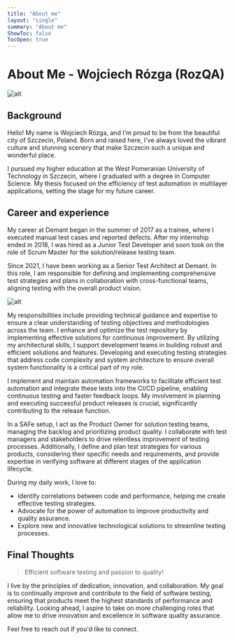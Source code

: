 ```yaml
---
title: "About me"
layout: "single"
summary: "About me"
ShowToc: false
TocOpen: true
---
```

# About Me - Wojciech Rózga (RozQA)
![alt](about.jpg)

## Background
Hello! My name is Wojciech Rózga, and I'm proud to be from the beautiful city of Szczecin, Poland. Born and raised here, I've always loved the vibrant culture and stunning scenery that make Szczecin such a unique and wonderful place.

I pursued my higher education at the West Pomeranian University of Technology in Szczecin, where I graduated with a degree in Computer Science. My thesis focused on the efficiency of test automation in multilayer applications, setting the stage for my future career.

## Career and experience
My career at Demant began in the summer of 2017 as a trainee, where I executed manual test cases and reported defects. After my internship ended in 2018, I was hired as a Junior Test Developer and soon took on the role of Scrum Master for the solution/release testing team.

Since 2021, I have been working as a Senior Test Architect at Demant. In this role, I am responsible for defining and implementing comprehensive test strategies and plans in collaboration with cross-functional teams, aligning testing with the overall product vision.

![alt](me_work.jpg)

My responsibilities include providing technical guidance and expertise to ensure a clear understanding of testing objectives and methodologies across the team. I enhance and optimize the test repository by implementing effective solutions for continuous improvement. By utilizing my architectural skills, I support development teams in building robust and efficient solutions and features. Developing and executing testing strategies that address code complexity and system architecture to ensure overall system functionality is a critical part of my role.

I implement and maintain automation frameworks to facilitate efficient test automation and integrate these tests into the CI/CD pipeline, enabling continuous testing and faster feedback loops. My involvement in planning and executing successful product releases is crucial, significantly contributing to the release function.

In a SAFe setup, I act as the Product Owner for solution testing teams, managing the backlog and prioritizing product quality. I collaborate with test managers and stakeholders to drive relentless improvement of testing processes. Additionally, I define and plan test strategies for various products, considering their specific needs and requirements, and provide expertise in verifying software at different stages of the application lifecycle.

During my daily work, I love to:
- Identify correlations between code and performance, helping me create effective testing strategies.
- Advocate for the power of automation to improve productivity and quality assurance.
- Explore new and innovative technological solutions to streamline testing processes.

## Final Thoughts
>Efficient software testing and passion to quality!

I live by the principles of dedication, innovation, and collaboration. My goal is to continually improve and contribute to the field of software testing, ensuring that products meet the highest standards of performance and reliability. Looking ahead, I aspire to take on more challenging roles that allow me to drive innovation and excellence in software quality assurance.

Feel free to reach out if you'd like to connect.